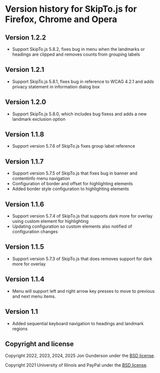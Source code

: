 # Version history for SkipTo.js for Firefox, Chrome and Opera

## Version 1.2.2
* Support SkipTo.js 5.8.2, fixes bug in menu when the landmarks or headings are clipped and removes counts from grouping labels

## Version 1.2.1
* Support SkipTo.js 5.8.1, fixes bug in reference to WCAG 4.2.1 and adds privacy statement in information dialog box

## Version 1.2.0
* Support SkipTo.js 5.8.0, which includes bug fixess and adds a new landmark exclusion option

## Version 1.1.8
* Support version 5.7.6 of SkipTo.js fixes group label reference

## Version 1.1.7
* Support version 5.7.5 of SkipTo.js that fixes bug in banner and contentinfo menu navigation
* Configuration of border and offset for highlighting elements
* Added border style configuration to highlighting elements

## Version 1.1.6
* Support version 5.7.4 of SkipTo.js that supports dark more for overlay using custom element for highlighting
* Updating configuration so custom elements also notified of configuration changes

## Version 1.1.5
* Support version 5.7.3 of SkipTo.js that does removes support for dark more for overlay

## Version 1.1.4
* Menu will support left and right arrow key presses to move to previous and next menu items.

## Version 1.1
* Added sequential keyboard navigation to headings and landmark regions


## Copyright and license

Copyright 2022, 2023, 2024, 2025 Jon Gunderson under the [BSD license](LICENSE.md).

Copyright 2021 University of Illinois and PayPal under the [BSD license](LICENSE.md).
